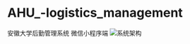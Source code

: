 # AHU_-logistics_management
安徽大学后勤管理系统 微信小程序端
![系统架构](https://raw.githubusercontent.com/y19941115mx/AHU_-logistics_management/client/images/jiagou.png)